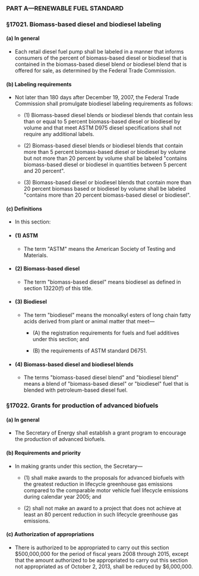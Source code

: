 ### PART A—RENEWABLE FUEL STANDARD

### §17021. Biomass-based diesel and biodiesel labeling
#### (a) In general
* Each retail diesel fuel pump shall be labeled in a manner that informs consumers of the percent of biomass-based diesel or biodiesel that is contained in the biomass-based diesel blend or biodiesel blend that is offered for sale, as determined by the Federal Trade Commission.

#### (b) Labeling requirements
* Not later than 180 days after December 19, 2007, the Federal Trade Commission shall promulgate biodiesel labeling requirements as follows:

  * (1) Biomass-based diesel blends or biodiesel blends that contain less than or equal to 5 percent biomass-based diesel or biodiesel by volume and that meet ASTM D975 diesel specifications shall not require any additional labels.

  * (2) Biomass-based diesel blends or biodiesel blends that contain more than 5 percent biomass-based diesel or biodiesel by volume but not more than 20 percent by volume shall be labeled "contains biomass-based diesel or biodiesel in quantities between 5 percent and 20 percent".

  * (3) Biomass-based diesel or biodiesel blends that contain more than 20 percent biomass based or biodiesel by volume shall be labeled "contains more than 20 percent biomass-based diesel or biodiesel".

#### (c) Definitions
* In this section:

* #### (1) ASTM
  * The term "ASTM" means the American Society of Testing and Materials.

* #### (2) Biomass-based diesel
  * The term "biomass-based diesel" means biodiesel as defined in section 13220(f) of this title.

* #### (3) Biodiesel
  * The term "biodiesel" means the monoalkyl esters of long chain fatty acids derived from plant or animal matter that meet—

    * (A) the registration requirements for fuels and fuel additives under this section; and

    * (B) the requirements of ASTM standard D6751.

* #### (4) Biomass-based diesel and biodiesel blends
  * The terms "biomass-based diesel blend" and "biodiesel blend" means a blend of "biomass-based diesel" or "biodiesel" fuel that is blended with petroleum-based diesel fuel.

### §17022. Grants for production of advanced biofuels
#### (a) In general
* The Secretary of Energy shall establish a grant program to encourage the production of advanced biofuels.

#### (b) Requirements and priority
* In making grants under this section, the Secretary—

  * (1) shall make awards to the proposals for advanced biofuels with the greatest reduction in lifecycle greenhouse gas emissions compared to the comparable motor vehicle fuel lifecycle emissions during calendar year 2005; and

  * (2) shall not make an award to a project that does not achieve at least an 80 percent reduction in such lifecycle greenhouse gas emissions.

#### (c) Authorization of appropriations
* There is authorized to be appropriated to carry out this section $500,000,000 for the period of fiscal years 2008 through 2015, except that the amount authorized to be appropriated to carry out this section not appropriated as of October 2, 2013, shall be reduced by $6,000,000.